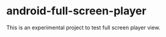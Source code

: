 android-full-screen-player
==========================

This is an experimental project to test full screen player view.
